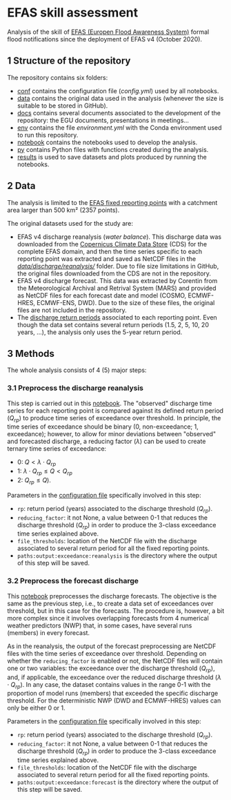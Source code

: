# EFAS skill assessment

Analysis of the skill of [EFAS (Europen Flood Awareness System)](https://www.efas.eu/en) formal flood notifications since the deployment of EFAS v4 (October 2020).


## 1 Structure of the repository

The repository contains six folders:

* [conf](https://github.com/casadoj/EFAS_skill/tree/cleaning/conf) contains the configuration file (_config.yml_) used by all notebooks.
* [data](https://github.com/casadoj/EFAS_skill/tree/cleaning/data) contains the original data used in the analysis (whenever the size is suitable to be stored in GitHub).
* [docs](https://github.com/casadoj/EFAS_skill/tree/cleaning/docs) contains several documents associated to the development of the repository: the EGU documents, presentations in meetings...
* [env](https://github.com/casadoj/EFAS_skill/tree/cleaning/env) contains the file _environment.yml_ with the Conda environment used to run this repository.
* [notebook](https://github.com/casadoj/EFAS_skill/tree/cleaning/notebook) contains the notebooks used to develop the analysis.
* [py](https://github.com/casadoj/EFAS_skill/tree/cleaning/py) contains Python files with functions created during the analysis.
* [results](https://github.com/casadoj/EFAS_skill/tree/cleaning/results) is used to save datasets and plots produced by running the notebooks.


## 2 Data

The analysis is limited to the [EFAS fixed reporting points](https://github.com/casadoj/EFAS_skill/blob/cleaning/data/reporting_points/Station-2022-10-27v12.csv) with a catchment area larger than 500 km² (2357 points).

The original datasets used for the study are:

* EFAS v4 discharge reanalysis (_water balance_). This discharge data was downloaded from the [Copernicus Climate Data Store](https://cds.climate.copernicus.eu/#!/home) (CDS) for the complete EFAS domain, and then the time series specific to each reporting point was extracted and saved as NetCDF files in the [_data/discharge/reanalysis/_](https://github.com/casadoj/EFAS_skill/tree/cleaning/data/discharge/reanalysis) folder. Due to file size limitations in GitHub, the original files downloaded from the CDS are not in the repository.
* EFAS v4 discharge forecast. This data was extracted by Corentin from the Meteorological Archival and Retrival System (MARS) and provided as NetCDF files for each forecast date and model (COSMO, ECMWF-HRES, ECMWF-ENS, DWD). Due to the size of these files, the original files are not included in the repository.
* The [discharge return periods](https://github.com/casadoj/EFAS_skill/blob/cleaning/data/thresholds/return_levels.nc) associated to each reporting point. Even though the data set contains several return periods (1.5, 2, 5, 10, 20 years, ...), the analysis only uses the 5-year return period.


## 3 Methods

The whole analysis consists of 4 (5) major steps:

### 3.1 Preprocess the discharge reanalysis

This step is carried out in this [notebook](notebook/2_reanalysis_preprocessing.ipynb). The "observed" discharge time series for each reporting point is compared against its defined return period ($Q_{rp}$) to produce time series of exceedance over threshold. In principle, the time series of exceedance should be binary (0, non-exceedance; 1, exceedance); however, to allow for minor deviations between "observed" and forecasted discharge, a reducing factor ($\lambda$) can be used to create ternary time series of exceedance:

* 0: $Q \lt \lambda \cdot Q_{rp}$
* 1: $\lambda \cdot Q_{rp} \le Q \lt Q_{rp}$
* 2: $Q_{rp} \le Q$).

Parameters in the [configuration file](config/config.yml) specifically involved in this step:

* `rp`: return period (years) associated to the discharge threshold ($Q_{rp}$).
* `reducing_factor`: it not None, a value between 0-1 that reduces the discharge threshold ($Q_{rp}$) in order to produce the 3-class exceedance time series explained above.
* `file_thresholds`: location of the NetCDF file with the discharge associated to several return period for all the fixed reporting points.
* `paths:output:exceedance:reanalysis` is the directory where the output of this step will be saved.


### 3.2 Preprocess the forecast discharge

This [notebook](notebook/4_forecast_preprocessing.ipynb) preprocesses the discharge forecasts. The objective is the same as the previous step, i.e., to create a data set of exceedances over threshold, but in this case for the forecasts. The procedure is, however, a bit more complex since it involves overlapping forecasts from 4 numerical weather predictors (NWP) that, in some cases, have several runs (members) in every forecast.

As in the reanalysis, the output of the forecast preprocessing are NetCDF files with the time series of exceedance over threshold. Depending on whether the `reducing_factor` is enabled or not, the NetCDF files will contain one or two variables: the exceedance over the discharge threshold ($Q_{rp}$), and, if applicable, the exceedance over the reduced discharge threshold ($\lambda \cdot Q_{rp}$). In any case, the dataset contains values in the range 0-1 with the proportion of model runs (members) that exceeded the specific discharge threshold. For the deterministic NWP (DWD and ECMWF-HRES) values can only be either 0 or 1.

Parameters in the [configuration file](config/config.yml) specifically involved in this step:

* `rp`: return period (years) associated to the discharge threshold ($Q_{rp}$).
* `reducing_factor`: it not None, a value between 0-1 that reduces the discharge threshold ($Q_{rp}$) in order to produce the 3-class exceedance time series explained above.
* `file_thresholds`: location of the NetCDF file with the discharge associated to several return period for all the fixed reporting points.
* `paths:output:exceedance:forecast` is the directory where the output of this step will be saved.



